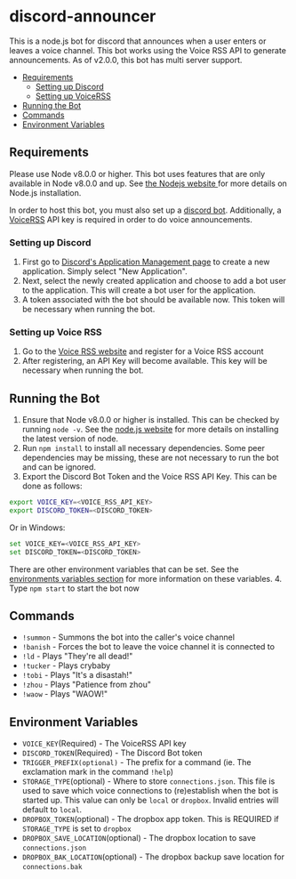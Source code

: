 # discord-announcer
This is a node.js bot for discord that announces when a user enters or leaves a voice channel. This bot works using the Voice RSS API to generate announcements. As of v2.0.0, this bot has multi server support.

* [Requirements](#requirements)
  * [Setting up Discord](#discord)
  * [Setting up VoiceRSS](#voiceRSS)
* [Running the Bot](#running)
* [Commands](#commands)
* [Environment Variables](#env)

<a name="requirements"></a>
## Requirements
Please use Node v8.0.0 or higher. This bot uses features that are only available in Node v8.0.0 and up. See <a href=https://nodejs.org/en/> the Nodejs website </a> for more details on Node.js installation.

In order to host this bot, you must also set up a [discord bot](#discord). Additionally, a [VoiceRSS](#voiceRSS) API key is required in order to do voice announcements.

<a name="discord"></a>
### Setting up Discord
1. First go to <a href=https://discordapp.com/developers/applications/me>Discord's Application Management page</a> to create a new application. Simply select "New Application".
2. Next, select the newly created application and choose to add a bot user to the application. This will create a bot user for the application.
3. A token associated with the bot should be available now. This token will be necessary when running the bot.

<a name="voiceRSS"></a>
### Setting up Voice RSS
1. Go to the <a href=http://www.voicerss.org/registration.aspx>Voice RSS website</a> and register for a Voice RSS account
2. After registering, an API Key will become available. This key will be necessary when running the bot.

<a name="running"></a>
## Running the Bot
1. Ensure that Node v8.0.0 or higher is installed. This can be checked by running `node -v`. See the <a href=https://nodejs.org/>node.js website</a> for more details on installing the latest version of node.
2. Run `npm install` to install all necessary dependencies. Some peer dependencies may be missing, these are not necessary to run the bot and can be ignored.
3. Export the Discord Bot Token and the Voice RSS API Key. This can be done as follows:
``` sh
export VOICE_KEY=<VOICE_RSS_API_KEY>
export DISCORD_TOKEN=<DISCORD_TOKEN>
```
Or in Windows:
``` sh
set VOICE_KEY=<VOICE_RSS_API_KEY>
set DISCORD_TOKEN=<DISCORD_TOKEN>
```
There are other environment variables that can be set. See the [environments variables section](#env) for more information on these variables.
4. Type `npm start` to start the bot now

<a name="commands"></a>
## Commands
* `!summon` - Summons the bot into the caller's voice channel
* `!banish` - Forces the bot to leave the voice channel it is connected to
* `!ld` - Plays "They're all dead!"
* `!tucker` - Plays crybaby
* `!tobi` - Plays "It's a disastah!"
* `!zhou` - Plays "Patience from zhou"
* `!waow` - Plays "WAOW!"

<a name="env"></a>
## Environment Variables
* `VOICE_KEY`(Required) - The VoiceRSS API key
* `DISCORD_TOKEN`(Required) - The Discord Bot token
* `TRIGGER_PREFIX(optional)` - The prefix for a command (ie. The exclamation mark in the command `!help`)
* `STORAGE_TYPE`(optional) - Where to store `connections.json`. This file is used to save which voice connections to (re)establish when the bot is started up. This value can only be `local` or `dropbox`. Invalid entries will default to `local`.
* `DROPBOX_TOKEN`(optional) - The dropbox app token. This is REQUIRED if `STORAGE_TYPE` is set to `dropbox`
* `DROPBOX_SAVE_LOCATION`(optional) - The dropbox location to save `connections.json`
* `DROPBOX_BAK_LOCATION`(optional) - The dropbox backup save location for `connections.bak`

